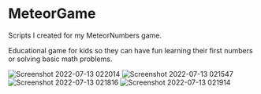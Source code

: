 # MeteorGame
Scripts I created for my MeteorNumbers game. 

Educational game for kids so they can have fun learning their first numbers or solving basic math problems.

![Screenshot 2022-07-13 022014](https://user-images.githubusercontent.com/65637580/180156218-63659b09-8ad6-4b96-998a-985bf0bdc4cd.png)
![Screenshot 2022-07-13 021547](https://user-images.githubusercontent.com/65637580/180156225-e3bce50e-cc0c-4b2e-be7d-4fa50aa07ec8.png)
![Screenshot 2022-07-13 021816](https://user-images.githubusercontent.com/65637580/180156204-c29daea0-9d2c-49ca-87c9-bd8f5be30cfd.png)
![Screenshot 2022-07-13 021914](https://user-images.githubusercontent.com/65637580/180156211-ddd7b183-f481-4c77-93a3-15097412a65e.png)
